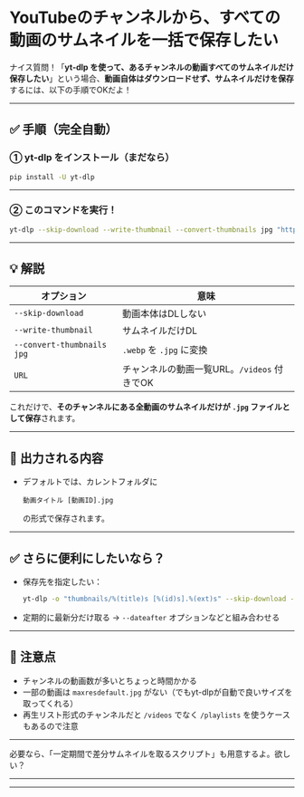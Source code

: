 # YouTubeのチャンネルから、すべての動画のサムネイルを一括で保存したい

ナイス質問！「**yt-dlp を使って、あるチャンネルの動画すべてのサムネイルだけ保存したい**」という場合、**動画自体はダウンロードせず、サムネイルだけを保存**するには、以下の手順でOKだよ！

---

## ✅ 手順（完全自動）

### ① yt-dlp をインストール（まだなら）

```bash
pip install -U yt-dlp
```

---

### ② このコマンドを実行！

```bash
yt-dlp --skip-download --write-thumbnail --convert-thumbnails jpg "https://www.youtube.com/@Usename/videos"
```

---

## 💡 解説

| オプション | 意味 |
|------------|------|
| `--skip-download` | 動画本体はDLしない |
| `--write-thumbnail` | サムネイルだけDL |
| `--convert-thumbnails jpg` | `.webp` を `.jpg` に変換 |
| `URL` | チャンネルの動画一覧URL。`/videos` 付きでOK |

これだけで、**そのチャンネルにある全動画のサムネイルだけが `.jpg` ファイルとして保存**されます。

---

## 📁 出力される内容

- デフォルトでは、カレントフォルダに
  ```
  動画タイトル [動画ID].jpg
  ```
  の形式で保存されます。

---

## ✅ さらに便利にしたいなら？

- 保存先を指定したい：
  ```bash
  yt-dlp -o "thumbnails/%(title)s [%(id)s].%(ext)s" --skip-download --write-thumbnail --convert-thumbnails jpg "URL"
  ```

- 定期的に最新分だけ取る → `--dateafter` オプションなどと組み合わせる

---

## 🚫 注意点

- チャンネルの動画数が多いとちょっと時間かかる
- 一部の動画は `maxresdefault.jpg` がない（でもyt-dlpが自動で良いサイズを取ってくれる）
- 再生リスト形式のチャンネルだと `/videos` でなく `/playlists` を使うケースもあるので注意

---

必要なら、「一定期間で差分サムネイルを取るスクリプト」も用意するよ。欲しい？

---
---
